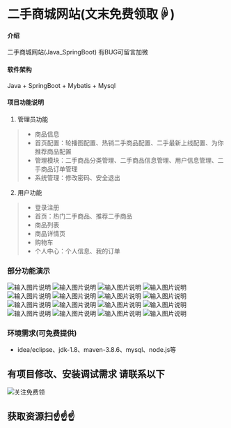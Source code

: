 # 二手商城网站(文末免费领取☟)
> 
#### 介绍
二手商城网站(Java_SpringBoot)
有BUG可留言加微

#### 软件架构
Java + SpringBoot + Mybatis + Mysql


#### 项目功能说明

1.  管理员功能
> + 商品信息
> + 首页配置：轮播图配置、热销二手商品配置、二手最新上线配置、为你推荐商品配置
> + 管理模块：二手商品分类管理、二手商品信息管理、用户信息管理、二手商品订单管理
> + 系统管理：修改密码、安全退出
2.  用户功能
> + 登录注册
> + 首页：热门二手商品、推荐二手商品
> + 商品列表
> + 商品详情页
> + 购物车
> + 个人中心：个人信息、我的订单

### 部分功能演示
![输入图片说明](photo/1-1.png)
![输入图片说明](photo/1-2.png)
![输入图片说明](photo/1-3.png)
![输入图片说明](photo/1-4.png)
![输入图片说明](photo/1-5.png)
![输入图片说明](photo/1-6.png)
![输入图片说明](photo/1-7.png)
![输入图片说明](photo/1-8.png)
![输入图片说明](photo/2-1.png)
![输入图片说明](photo/2-2.png)
![输入图片说明](photo/2-3.png)
![输入图片说明](photo/2-4.png)
![输入图片说明](photo/2-5.png)
![输入图片说明](photo/2-6.png)
![输入图片说明](photo/2-7.png)
![输入图片说明](photo/2-8.png)


### 环境需求(可免费提供)
- idea/eclipse、jdk-1.8、maven-3.8.6、mysql、node.js等


## 有项目修改、安装调试需求 请联系以下
![关注免费领](联系.png)

## 获取资源扫☝☝☝


